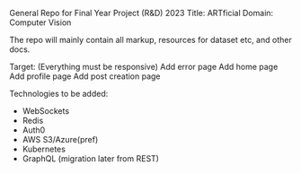 General Repo for Final Year Project (R&D) 2023
Title: ARTficial
Domain: Computer Vision

The repo will mainly contain all markup, resources for dataset etc, and other docs.

Target: (Everything must be responsive)
Add error page
Add home page
Add profile page
Add post creation page


Technologies to be added:
- WebSockets
- Redis
- Auth0
- AWS S3/Azure(pref)
- Kubernetes
- GraphQL (migration later from REST)

